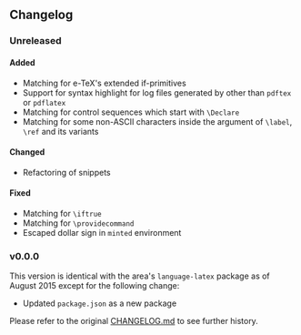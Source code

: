 Changelog
---

### Unreleased
#### Added
- Matching for e-TeX's extended if-primitives
- Support for syntax highlight for log files generated by other than `pdftex` or `pdflatex`
- Matching for control sequences which start with `\Declare`
- Matching for some non-ASCII characters inside the argument of `\label`, `\ref` and its variants

#### Changed
- Refactoring of snippets

#### Fixed
- Matching for `\iftrue`
- Matching for `\providecommand`
- Escaped dollar sign in `minted` environment

### v0.0.0
This version is identical with the area's `language-latex` package as of August 2015 except for the following change:

- Updated `package.json` as a new package

Please refer to the original [CHANGELOG.md](https://github.com/area/language-latex/blob/38c445d9bfe5abaa1703d01f95a7090726e1339e/CHANGELOG.md) to see further history.

